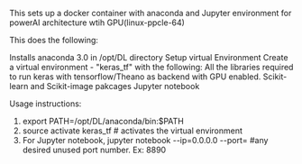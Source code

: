 This sets up a docker container with anaconda and Jupyter environment for powerAI architecture wtih GPU(linux-ppcle-64)

This does the following:

Installs anaconda 3.0 in /opt/DL directory
Setup virtual Environment
Create a virtual environment - "keras_tf" with the following:
  All the libraries required to run keras with tensorflow/Theano as backend with GPU enabled.
  Scikit-learn and Scikit-image pakcages
  Jupyter notebook
  
Usage instructions:
1. export PATH=/opt/DL/anaconda/bin:$PATH
2. source activate keras_tf # activates the virtual environment
3. For Jupyter notebook, 
  jupyter notebook --ip=0.0.0.0 --port=<port number> #any desired unused port number. Ex: 8890
